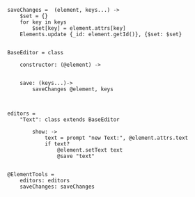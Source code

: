 

	saveChanges =  (element, keys...) ->
		$set = {}
		for key in keys
			$set[key] = element.attrs[key]
		Elements.update {_id: element.getId()}, {$set: $set} 


	BaseEditor = class

		constructor: (@element) ->
			

		save: (keys...)->
			saveChanges @element, keys
			

	
	editors = 
		"Text": class extends BaseEditor
			
			show: ->
				text = prompt "new Text:", @element.attrs.text
				if text? 
					@element.setText text
					@save "text"


	@ElementTools = 
		editors: editors
		saveChanges: saveChanges